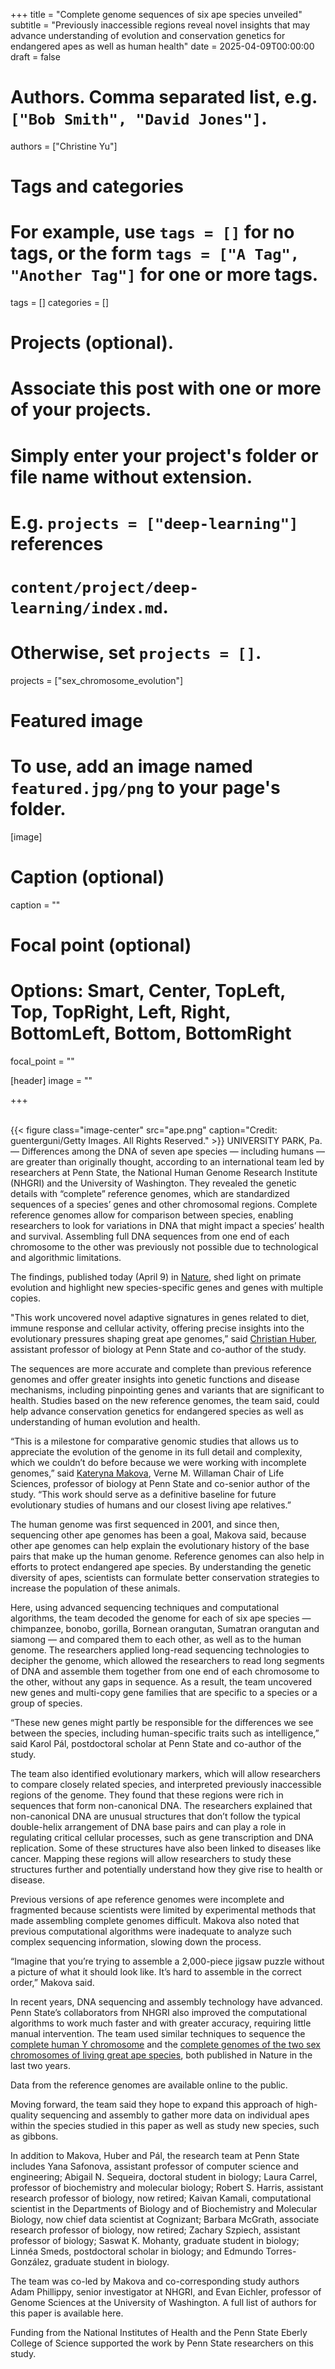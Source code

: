 +++
title = "Complete genome sequences of six ape species unveiled"
subtitle = "Previously inaccessible regions reveal novel insights that may advance understanding of evolution and conservation genetics for endangered apes as well as human health"
date = 2025-04-09T00:00:00
draft = false

# Authors. Comma separated list, e.g. `["Bob Smith", "David Jones"]`.
authors = ["Christine Yu"]

# Tags and categories
# For example, use `tags = []` for no tags, or the form `tags = ["A Tag", "Another Tag"]` for one or more tags.
tags = []
categories = []

# Projects (optional).
#   Associate this post with one or more of your projects.
#   Simply enter your project's folder or file name without extension.
#   E.g. `projects = ["deep-learning"]` references 
#   `content/project/deep-learning/index.md`.
#   Otherwise, set `projects = []`.
projects = ["sex_chromosome_evolution"]

# Featured image
# To use, add an image named `featured.jpg/png` to your page's folder. 
[image]
  # Caption (optional)
  caption = ""

  # Focal point (optional)
  # Options: Smart, Center, TopLeft, Top, TopRight, Left, Right, BottomLeft, Bottom, BottomRight
  focal_point = ""


[header]
  image = ""

+++


<br>
{{< figure
      class="image-center"
      src="ape.png"
      caption="Credit: guenterguni/Getty Images. All Rights Reserved."
>}}
UNIVERSITY PARK, Pa. — Differences among the DNA of seven ape species — including humans — are greater than originally thought, according to an international team led by researchers at Penn State, the National Human Genome Research Institute (NHGRI) and the University of Washington. They revealed the genetic details with “complete” reference genomes, which are standardized sequences of a species’ genes and other chromosomal regions. Complete reference genomes allow for comparison between species, enabling researchers to look for variations in DNA that might impact a species’ health and survival. Assembling full DNA sequences from one end of each chromosome to the other was previously not possible due to technological and algorithmic limitations.

The findings, published today (April 9) in [Nature](https://www.nature.com/articles/s41586-025-08816-3), shed light on primate evolution and highlight new species-specific genes and genes with multiple copies.

"This work uncovered novel adaptive signatures in genes related to diet, immune response and cellular activity, offering precise insights into the evolutionary pressures shaping great ape genomes,” said [Christian Huber](https://science.psu.edu/bio/people/cdh5313), assistant professor of biology at Penn State and co-author of the study.

The sequences are more accurate and complete than previous reference genomes and offer greater insights into genetic functions and disease mechanisms, including pinpointing genes and variants that are significant to health. Studies based on the new reference genomes, the team said, could help advance conservation genetics for endangered species as well as understanding of human evolution and health.

“This is a milestone for comparative genomic studies that allows us to appreciate the evolution of the genome in its full detail and complexity, which we couldn’t do before because we were working with incomplete genomes,” said [Kateryna Makova](https://science.psu.edu/bio/people/kdm16), Verne M. Willaman Chair of Life Sciences, professor of biology at Penn State and co-senior author of the study. “This work should serve as a definitive baseline for future evolutionary studies of humans and our closest living ape relatives.”

The human genome was first sequenced in 2001, and since then, sequencing other ape genomes has been a goal, Makova said, because other ape genomes can help explain the evolutionary history of the base pairs that make up the human genome. Reference genomes can also help in efforts to protect endangered ape species. By understanding the genetic diversity of apes, scientists can formulate better conservation strategies to increase the population of these animals.

Here, using advanced sequencing techniques and computational algorithms, the team decoded the genome for each of six ape species — chimpanzee, bonobo, gorilla, Bornean orangutan, Sumatran orangutan and siamong — and compared them to each other, as well as to the human genome. The researchers applied long-read sequencing technologies to decipher the genome, which allowed the researchers to read long segments of DNA and assemble them together from one end of each chromosome to the other, without any gaps in sequence. As a result, the team uncovered new genes and multi-copy gene families that are specific to a species or a group of species.

“These new genes might partly be responsible for the differences we see between the species, including human-specific traits such as intelligence,” said Karol Pál, postdoctoral scholar at Penn State and co-author of the study.

The team also identified evolutionary markers, which will allow researchers to compare closely related species, and interpreted previously inaccessible regions of the genome. They found that these regions were rich in sequences that form non-canonical DNA. The researchers explained that non-canonical DNA are unusual structures that don’t follow the typical double-helix arrangement of DNA base pairs and can play a role in regulating critical cellular processes, such as gene transcription and DNA replication. Some of these structures have also been linked to diseases like cancer. Mapping these regions will allow researchers to study these structures further and potentially understand how they give rise to health or disease.

Previous versions of ape reference genomes were incomplete and fragmented because scientists were limited by experimental methods that made assembling complete genomes difficult. Makova also noted that previous computational algorithms were inadequate to analyze such complex sequencing information, slowing down the process.

“Imagine that you’re trying to assemble a 2,000-piece jigsaw puzzle without a picture of what it should look like. It’s hard to assemble in the correct order,” Makova said.

In recent years, DNA sequencing and assembly technology have advanced. Penn State’s collaborators from NHGRI also improved the computational algorithms to work much faster and with greater accuracy, requiring little manual intervention. The team used similar techniques to sequence the  [complete human Y chromosome](https://www.psu.edu/news/research/story/dna-sequence-human-y-chromosome-fully-determined-first-time) and the [complete genomes of the two sex chromosomes of living great ape species](https://www.psu.edu/news/eberly-college-science/story/complete-x-and-y-chromosome-sequences-living-great-ape-species), both published in Nature in the last two years.

Data from the reference genomes are available online to the public.

Moving forward, the team said they hope to expand this approach of high-quality sequencing and assembly to gather more data on individual apes within the species studied in this paper as well as study new species, such as gibbons. 

In addition to Makova, Huber and Pál, the research team at Penn State includes Yana Safonova, assistant professor of computer science and engineering; Abigail N. Sequeira, doctoral student in biology; Laura Carrel, professor of biochemistry and molecular biology; Robert S. Harris, assistant research professor of biology, now retired; Kaivan Kamali, computational scientist in the Departments of Biology and of Biochemistry and Molecular Biology, now chief data scientist at Cognizant; Barbara McGrath, associate research professor of biology, now retired; Zachary Szpiech, assistant professor of biology; Saswat K. Mohanty, graduate student in biology; Linnéa Smeds, postdoctoral scholar in biology; and Edmundo Torres-González, graduate student in biology.

The team was co-led by Makova and co-corresponding study authors Adam Phillippy, senior investigator at NHGRI, and Evan Eichler, professor of Genome Sciences at the University of Washington. A full list of authors for this paper is available here.

Funding from the National Institutes of Health and the Penn State Eberly College of Science supported the work by Penn State researchers on this study.




